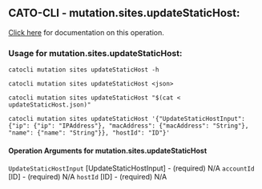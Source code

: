 
## CATO-CLI - mutation.sites.updateStaticHost:
[Click here](https://api.catonetworks.com/documentation/#mutation-updateStaticHost) for documentation on this operation.

### Usage for mutation.sites.updateStaticHost:

`catocli mutation sites updateStaticHost -h`

`catocli mutation sites updateStaticHost <json>`

`catocli mutation sites updateStaticHost "$(cat < updateStaticHost.json)"`

`catocli mutation sites updateStaticHost '{"UpdateStaticHostInput": {"ip": {"ip": "IPAddress"}, "macAddress": {"macAddress": "String"}, "name": {"name": "String"}}, "hostId": "ID"}'`

#### Operation Arguments for mutation.sites.updateStaticHost ####
`UpdateStaticHostInput` [UpdateStaticHostInput] - (required) N/A 
`accountId` [ID] - (required) N/A 
`hostId` [ID] - (required) N/A 
